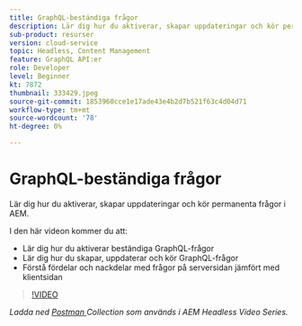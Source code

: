 ```yaml
---
title: GraphQL-beständiga frågor
description: Lär dig hur du aktiverar, skapar uppdateringar och kör permanenta frågor i AEM.
sub-product: resurser
version: cloud-service
topic: Headless, Content Management
feature: GraphQL API:er
role: Developer
level: Beginner
kt: 7872
thumbnail: 333429.jpeg
source-git-commit: 1853960cce1e17ade43e4b2d7b521f63c4d04d71
workflow-type: tm+mt
source-wordcount: '78'
ht-degree: 0%

---
```



# GraphQL-beständiga frågor

Lär dig hur du aktiverar, skapar uppdateringar och kör permanenta frågor i AEM.

I den här videon kommer du att:

+ Lär dig hur du aktiverar beständiga GraphQL-frågor
+ Lär dig hur du skapar, uppdaterar och kör GraphQL-frågor
+ Förstå fördelar och nackdelar med frågor på serversidan jämfört med klientsidan

>[!VIDEO](https://video.tv.adobe.com/v/333429/?quality=12&learn=on)

_Ladda ned  [Postman ](./assets/aem-headless-video-series.postman_collection.json) Collection som används i AEM Headless Video Series._
